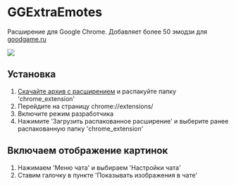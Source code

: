 # GGExtraEmotes
Расширение для Google Chrome. Добавляет более 50 эмодзи для <a href=https://goodgame.ru/>goodgame.ru</a>  
  
<img  src="https://s1ye.github.io/GGExtraEmotes/preview.png">  

## Установка  
1. <a href="https://github.com/S1ye/GGExtraEmotes/archive/refs/heads/main.zip">Скачайте архив с расширением</a> и распакуйте папку 'chrome_extension'
2. Перейдите на страницу chrome://extensions/  
3. Включите режим разработчика  
4. Нажимите 'Загрузить распакованное расширение' и выберите ранее распакованную папку 'chrome_extension'

## Включаем отображение картинок  
1. Нажимаем 'Меню чата' и выбираем 'Настройки чата'
2. Ставим галочку в пункте 'Показывать изображения в чате'  
